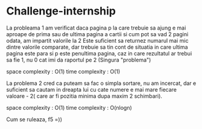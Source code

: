 # Challenge-internship

La probleama 1 am verificat daca pagina p la care trebuie sa ajung e mai aproape de prima sau de ultima pagina a cartii si cum pot sa vad 2 pagini odata, am impartit valorile la 2
Este suficient sa returnez numarul mai mic dintre valorile comparate, dar trebuie sa tin cont de situatia in care ultima pagina este para si p este penultima pagina, caz in care rezultatul ar trebui sa fie 1, nu 0 cat imi da raportul pe 2 (Singura "problema")

space complexity : O(1)
time complexity : O(1)

La problema 2 cred ca puteam sa fac o simpla sortare, nu am incercat, dar e suficient sa cautam in dreapta lui cu cate numere e mai mare fiecare valoare - 2( care ar fi pozitia minima dupa maxim 2 schimbari).

space complexity : O(1)
time complexity : O(nlogn)

Cum se ruleaza, f5 =))
  

